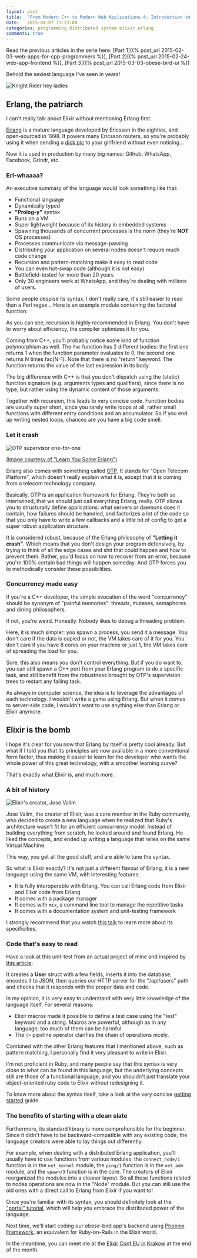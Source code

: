 ```yaml
---
layout: post
title:  "From Modern C++ to Modern Web Applications 4: Introduction to Elixir"
date:   2015-04-07 11:23:00
categories: programming distributed system elixir erlang
comments: true
---
```


Read the previous articles in the serie here:
[Part 1]({% post_url 2015-02-03-web-apps-for-cpp-programmers %}),
[Part 2]({% post_url 2015-02-24-web-app-frontend %}),
[Part 3]({% post_url 2015-03-03-obese-bird-ui %})

Behold the sexiest language I've seen in years!

![Knight Rider hey ladies](/images/knight-rider.gif)

## Erlang, the patriarch

I can't really talk about Elixir without mentioning Erlang first.

[Erlang][erlang] is a mature language developed by Ericsson in the eighties, and
open-sourced in 1998. It powers many Ericsson routers, so you're probably
using it when sending a [dick pic][john oliver] to your girlfriend without even noticing...

Now it is used in production by many big names: Github, WhatsApp, Facebook,
Grindr, etc.

### Erl-whaaaa?

An executive summary of the language would look something like that:

* Functional language
* Dynamically typed
* __"Prolog-y"__ syntax
* Runs on a VM
* Super lightweight because of its history in embedded systems
* Spawning thousands of concurrent processes is the norm (they're __NOT__ OS processes)
* Processes communicate via message-passing
* Distributing your application on several nodes doesn't require much code change
* Recursion and pattern-matching make it easy to read code
* You can even hot-swap code (although it is not easy)
* Battlefield-tested for more than 20 years
* Only 30 engineers work at WhatsApp, and they're dealing with millions of users.

Some people despise its syntax. I don't really care, it's still easier to read
than a Perl regex...
Here is an example module containing the factorial function:

<script src="https://gist.github.com/adanselm/829460980bf8c0bb8005.js"></script>

As you can see, recursion is highly recommended in Erlang. You don't have to
worry about efficiency, the compiler optimizes it for you.

Coming from C++, you'll probably notice some kind of function polymorphism
as well. The `fac` function has 2 different bodies: the first one returns 1
when the function parameter evaluates to 0, the second one returns N times fac(N-1).
Note that there is no "return" keyword. The function returns the value of the
last expression in its body.

The big difference with C++ is that you don't dispatch using the (static)
function signature (e.g. arguments types and qualifiers),
since there is no type, but rather using the dynamic content of those arguments.

Together with recursion, this leads to very concise code. Function bodies are
usually super short, since you rarely write loops at all, rather small functions
with different entry conditions and an accumulator. So if you end up writing
nested loops, chances are you have a big code smell.

### Let it crash

![OTP supervisor one-for-one](/images/erlang-restart-one-for-one.png)

[(Image courtesy of "Learn You Some Erlang")][learn you some supervisor]

Erlang also comes with something called [OTP][learn you some otp].
It stands for "Open Telecom Platform",
which doesn't really explain what it is, except that it is coming from a telecom
technology company.

Basically, OTP is an application framework for Erlang. They're both so
intertwined, that we should just call everything Erlang, really. OTP allows you
to structurally define applications: what servers or daemons does it contain,
how failures should be handled, and factorizes a lot of the
code so that you only have to write a few callbacks and a little bit of config
to get a super robust application structure.

It is considered robust, because of the Erlang philosophy of __"Letting it crash"__.
Which means that you don't design your program defensively, by trying to think
of all the edge cases and shit that could happen and how to prevent them.
Rather, you'd focus on how to recover from an error, because you're 100% certain
bad things will happen someday. And OTP forces you to methodically consider
these possibilities.

### Concurrency made easy

If you're a C++ developer, the simple evocation of the word "concurrency"
should be synonym of "painful memories": threads, mutexes, semaphores and
dining philosophers.

If not, you're weird. Honestly. Nobody likes to debug a threading problem.

Here, it is much simpler: you spawn a process, you send it a message. You don't
care if the data is copied or not, the VM takes care of it for you. You don't
care if you have 8 cores on your machine or just 1, the VM takes care of
spreading the load for you.

Sure, this also means you don't control everything. But if you do want to,
you can still spawn a C++ port from your Erlang program to do a specific task,
and still benefit from the robustness brought by OTP's supervision trees to
restart any failing task.

As always in computer science, the idea is to leverage the advantages of each
technology. I wouldn't write a game using Erlang. But when it comes to
server-side code, I wouldn't want to use anything else than Erlang or Elixir
anymore.

## Elixir is the bomb

I hope it's clear for you now that Erlang by itself is pretty cool already.
But what if I told you that its principles are now available in a more
conventional form factor, thus making it easier to learn for the developer
who wants the whole power of this great technology, with a smoother learning
curve?

That's exactly what Elixir is, and much more.

### A bit of history

![Elixir's creator, Jose Valim](/images/elixir-jose-valim.jpg)

Jose Valim, the creator of Elixir, was a core member in the Ruby community,
who decided to create a new language when he realized that Ruby's architecture
wasn't fit for an efficient concurrency model. Instead of building everything
from scratch, he looked around and found Erlang. He liked the concepts,
and ended up writing a language that relies on the same Virtual Machine.

This way, you get all the good stuff, and are able to tune the syntax.

So what is Elixir exactly? It's not just a different flavour of Erlang, it is
a new language using the same VM, with interesting features:

* It is fully interoperable with Erlang. You can call Erlang code from Elixir and
Elixir code from Erlang
* It comes with a package manager
* It comes with `mix`, a command line tool to manage the repetitive tasks
* It comes with a documentation system and unit-testing framework

I strongly recommend that you watch [this talk][erlang factory jose valim] to
learn more about its specificities.

### Code that's easy to read

Have a look at this unit-test from an actual project of mine and inspired by
[this article][json phoenix]:
<script src="https://gist.github.com/adanselm/3df936e68b5e01f91940.js"></script>

It creates a __User__ struct with a few fields, inserts it into the database,
encodes it to JSON, then queries our HTTP server for the "/api/users" path
and checks that it responds with the proper data and code.

In my opinion, it is very easy to understand with very little knowledge of
the language itself. For several reasons:

* Elixir macros made it possible to define a test case using the "test" keyword
and a string. Macros are powerful, although as in any language, too much of them can
be harmful.
* The `|>` pipeline operator clarifies the chain of operations nicely. 

Combined with the other Erlang features that I mentioned above, such as
pattern matching, I personally find it very pleasant to write in Elixir.

I'm not proficient in Ruby, and many people say that this syntax is very close
to what can be found in this language, but the underlying concepts still are
those of a functional language, and you shouldn't just translate your
object-oriented ruby code to Elixir without redesigning it.

To know more about the syntax itself, take a look at the very concise
[getting started][elixir getting started] guide.

### The benefits of starting with a clean slate

Furthermore, its standard library is more comprehensible for the beginner.
Since it didn't have to be backward-compatible with any existing code, the
language creators were able to lay things out differently.

For example, when dealing with a distributed Erlang application, you'll usually have to
use functions from various modules: the `connect_node/1` function is in the
`net_kernel` module, the `ping/1` function is in the `net_adm` module,
and the `spawn/3` function is in the core. The creators of Elixir reorganized
the modules into a cleaner layout. So all those functions related to nodes
operations are now in the "Node" module. But you can still use the old ones
with a direct call to Erlang from Elixir if you want to!

Once you're familiar with its syntax, you should definitely look at the
["portal" tutorial][how i start elixir], which will help you embrace the
distributed power of the language.

Next time, we'll start coding our obese-bird app's backend using
[Phoenix Framework][phoenix], an equivalent for Ruby-on-Rails in the Elixir world.

In the meantime, you can meet me at the [Elixir Conf EU in Krakow][elixir conf eu]
at the end of the month.


[erlang]: http://www.erlang.org/
[john oliver]: https://www.youtube.com/watch?v=XEVlyP4_11M
[learn you some supervisor]: http://learnyousomeerlang.com/supervisors#supervisor-concepts
[learn you some otp]: http://learnyousomeerlang.com/what-is-otp
[erlang factory jose valim]: https://www.youtube.com/watch?v=Lqo9-pQuRKE
[json phoenix]: https://robots.thoughtbot.com/testing-a-phoenix-elixir-json-api
[elixir getting started]: http://elixir-lang.org/getting-started/introduction.html
[how i start elixir]: http://howistart.org/posts/elixir/1
[phoenix]: http://phoenixframework.org
[elixir conf eu]: http://elixirconf.eu/

